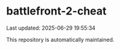 # battlefront-2-cheat

Last updated: 2025-06-29 19:55:34

This repository is automatically maintained.
